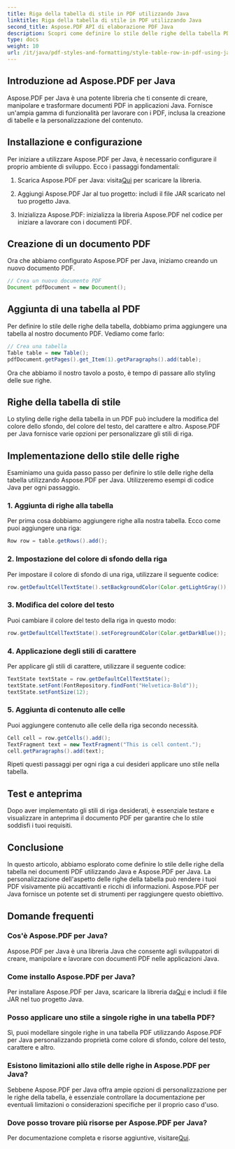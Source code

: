 ```yaml
---
title: Riga della tabella di stile in PDF utilizzando Java
linktitle: Riga della tabella di stile in PDF utilizzando Java
second_title: Aspose.PDF API di elaborazione PDF Java
description: Scopri come definire lo stile delle righe della tabella PDF in Java utilizzando Aspose.PDF per Java. Personalizza i colori, aggiungi bordi e altro ancora in questa guida completa.
type: docs
weight: 10
url: /it/java/pdf-styles-and-formatting/style-table-row-in-pdf-using-java/
---
```


## Introduzione ad Aspose.PDF per Java

Aspose.PDF per Java è una potente libreria che ti consente di creare, manipolare e trasformare documenti PDF in applicazioni Java. Fornisce un'ampia gamma di funzionalità per lavorare con i PDF, inclusa la creazione di tabelle e la personalizzazione del contenuto.

## Installazione e configurazione

Per iniziare a utilizzare Aspose.PDF per Java, è necessario configurare il proprio ambiente di sviluppo. Ecco i passaggi fondamentali:

1.  Scarica Aspose.PDF per Java: visita[Qui](https://releases.aspose.com/pdf/java/) per scaricare la libreria.

2. Aggiungi Aspose.PDF Jar al tuo progetto: includi il file JAR scaricato nel tuo progetto Java.

3. Inizializza Aspose.PDF: inizializza la libreria Aspose.PDF nel codice per iniziare a lavorare con i documenti PDF.

## Creazione di un documento PDF

Ora che abbiamo configurato Aspose.PDF per Java, iniziamo creando un nuovo documento PDF.

```java
// Crea un nuovo documento PDF
Document pdfDocument = new Document();
```

## Aggiunta di una tabella al PDF

Per definire lo stile delle righe della tabella, dobbiamo prima aggiungere una tabella al nostro documento PDF. Vediamo come farlo:

```java
// Crea una tabella
Table table = new Table();
pdfDocument.getPages().get_Item(1).getParagraphs().add(table);
```

Ora che abbiamo il nostro tavolo a posto, è tempo di passare allo styling delle sue righe.

## Righe della tabella di stile

Lo styling delle righe della tabella in un PDF può includere la modifica del colore dello sfondo, del colore del testo, del carattere e altro. Aspose.PDF per Java fornisce varie opzioni per personalizzare gli stili di riga.

## Implementazione dello stile delle righe

Esaminiamo una guida passo passo per definire lo stile delle righe della tabella utilizzando Aspose.PDF per Java. Utilizzeremo esempi di codice Java per ogni passaggio.

### 1. Aggiunta di righe alla tabella

Per prima cosa dobbiamo aggiungere righe alla nostra tabella. Ecco come puoi aggiungere una riga:

```java
Row row = table.getRows().add();
```

### 2. Impostazione del colore di sfondo della riga

Per impostare il colore di sfondo di una riga, utilizzare il seguente codice:

```java
row.getDefaultCellTextState().setBackgroundColor(Color.getLightGray());
```

### 3. Modifica del colore del testo

Puoi cambiare il colore del testo della riga in questo modo:

```java
row.getDefaultCellTextState().setForegroundColor(Color.getDarkBlue());
```

### 4. Applicazione degli stili di carattere

Per applicare gli stili di carattere, utilizzare il seguente codice:

```java
TextState textState = row.getDefaultCellTextState();
textState.setFont(FontRepository.findFont("Helvetica-Bold"));
textState.setFontSize(12);
```

### 5. Aggiunta di contenuto alle celle

Puoi aggiungere contenuto alle celle della riga secondo necessità.

```java
Cell cell = row.getCells().add();
TextFragment text = new TextFragment("This is cell content.");
cell.getParagraphs().add(text);
```

Ripeti questi passaggi per ogni riga a cui desideri applicare uno stile nella tabella.

## Test e anteprima

Dopo aver implementato gli stili di riga desiderati, è essenziale testare e visualizzare in anteprima il documento PDF per garantire che lo stile soddisfi i tuoi requisiti.

## Conclusione

In questo articolo, abbiamo esplorato come definire lo stile delle righe della tabella nei documenti PDF utilizzando Java e Aspose.PDF per Java. La personalizzazione dell'aspetto delle righe della tabella può rendere i tuoi PDF visivamente più accattivanti e ricchi di informazioni. Aspose.PDF per Java fornisce un potente set di strumenti per raggiungere questo obiettivo.

## Domande frequenti

### Cos'è Aspose.PDF per Java?

Aspose.PDF per Java è una libreria Java che consente agli sviluppatori di creare, manipolare e lavorare con documenti PDF nelle applicazioni Java.

### Come installo Aspose.PDF per Java?

 Per installare Aspose.PDF per Java, scaricare la libreria da[Qui](https://releases.aspose.com/pdf/java/) e includi il file JAR nel tuo progetto Java.

### Posso applicare uno stile a singole righe in una tabella PDF?

Sì, puoi modellare singole righe in una tabella PDF utilizzando Aspose.PDF per Java personalizzando proprietà come colore di sfondo, colore del testo, carattere e altro.

### Esistono limitazioni allo stile delle righe in Aspose.PDF per Java?

Sebbene Aspose.PDF per Java offra ampie opzioni di personalizzazione per le righe della tabella, è essenziale controllare la documentazione per eventuali limitazioni o considerazioni specifiche per il proprio caso d'uso.

### Dove posso trovare più risorse per Aspose.PDF per Java?

 Per documentazione completa e risorse aggiuntive, visitare[Qui](https://reference.aspose.com/pdf/java/).